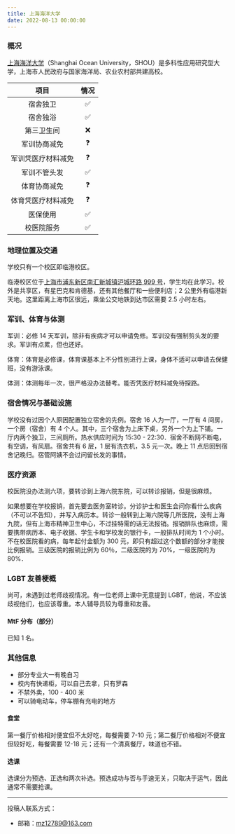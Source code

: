 ```yaml
---
title: 上海海洋大学
date: 2022-08-13 00:00:00
---
```


### 概况

[上海海洋大学](https://www.shou.edu.cn/)（Shanghai Ocean University，SHOU）是多科性应用研究型大学，上海市人民政府与国家海洋局、农业农村部共建高校。

|项目|情况|
|:---:|:---:|
|宿舍独卫|✅|
|宿舍独浴|✅|
|第三卫生间|❌|
|军训协商减免|❓|
|军训凭医疗材料减免|❓|
|军训不管头发|✅|
|体育协商减免|❓|
|体育凭医疗材料减免|❓|
|医保使用|✅|
|校医院服务|✅|

### 地理位置及交通

学校只有一个校区即临港校区。

临港校区位于[上海市浦东新区南汇新城镇沪城环路 999 号](https://amap.com/place/B00155K8GN)，学生均在此学习。校外是共享区，有星巴克和肯德基，还有其他餐厅和一些便利店；2 公里外有临港新天地。这里距离上海市区很远，乘坐公交地铁到达市区需要 2.5 小时左右。

### 军训、体育与体测

军训：必修 14 天军训，除非有疾病才可以申请免修。军训没有强制剪头发的要求。军训有点累，但也还好。

体育：体育是必修课，体育课基本上不分性别进行上课，身体不适可以申请去保健班，没有游泳课。

体测：体测每年一次，很严格没办法替考。能否凭医疗材料减免待探路。



### 宿舍情况与基础设施

学校没有过因个人原因配置独立宿舍的先例。宿舍 16 人为一厅，一厅有 4 间房，一个房（宿舍）有 4 个人。其中，三个宿舍为上床下桌，另外一个为上下铺。一厅内两个独卫，三间厕所。热水供应时间为 15:30 - 22:30．宿舍不断网不断电，有空调，有风扇。宿舍共有 6 层，1 层有洗衣机，3.5 元一次。晚上 11 点后回到宿舍记晚归。宿管阿姨不会过问留长发的事情。

### 医疗资源

校医院没办法测六项，要转诊到上海六院东院，可以转诊报销，但是很麻烦。

如果想要在学校报销，首先要去医务室转诊。分诊护士和医生会问你看什么疾病（不可以不告知），并写入病历本。转诊一般转到上海六院等几所医院，没有上海九院，但有上海市精神卫生中心，不过挂特需的话无法报销。报销排队也麻烦，需要携带病历本、电子收据、学生卡和学校发的银行卡，一般排队时间为 1 个小时。不在校医院看的病，每年起付金额为 300 元，即只有超过这个数额的部分才能按比例报销。三级医院的报销比例为 60％，二级医院的为 70%，一级医院的为 80%．

### LGBT 友善梗概

 尚可，未遇到过老师歧视情况。有一位老师上课中无意提到 LGBT，他说，不应该歧视他们，也应该尊重。本人辅导员较为尊重和友善。

#### MtF 分布（部分）

已知 1 名。

### 其他信息

- 部分专业大一有晚自习
- 校内有快递柜，可以自己去拿，只有罗森
- 不禁外卖，100 - 400 米
- 可以骑电动车，停车棚有充电的地方

#### 食堂

第一餐厅价格相对便宜但不太好吃，每餐需要 7-10 元；第二餐厅价格相对不便宜但较好吃，每餐需要 12-18 元；还有一个清真餐厅，味道也不错。

#### 选课

选课分为预选、正选和两次补选。预选成功与否与手速无关，只取决于运气，因此通常不需要抢课。

---

投稿人联系方式：

- 邮箱：<mz12789@163.com>
